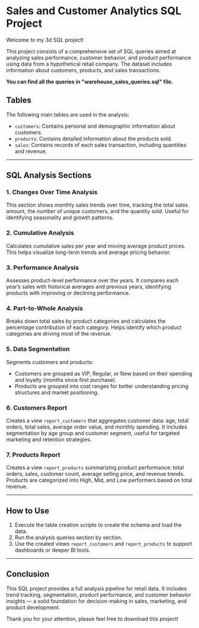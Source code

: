 # Sales and Customer Analytics SQL Project

Welcome to my 3d SQL project!

This project consists of a comprehensive set of SQL queries aimed at analyzing sales performance, customer behavior, and product performance using data from a hypothetical retail company. The dataset includes information about customers, products, and sales transactions.

**You can find all the queries in "warehouse_sales_queries.sql" file.**

## Tables

The following main tables are used in the analysis:

- `customers`: Contains personal and demographic information about customers.
- `products`: Contains detailed information about the products sold.
- `sales`: Contains records of each sales transaction, including quantities and revenue.

---

## SQL Analysis Sections

### 1. **Changes Over Time Analysis**
This section shows monthly sales trends over time, tracking the total sales amount, the number of unique customers, and the quantity sold. Useful for identifying seasonality and growth patterns.

### 2. **Cumulative Analysis**
Calculates cumulative sales per year and moving average product prices. This helps visualize long-term trends and average pricing behavior.

### 3. **Performance Analysis**
Assesses product-level performance over the years. It compares each year’s sales with historical averages and previous years, identifying products with improving or declining performance.

### 4. **Part-to-Whole Analysis**
Breaks down total sales by product categories and calculates the percentage contribution of each category. Helps identify which product categories are driving most of the revenue.

### 5. **Data Segmentation**
Segments customers and products:
- Customers are grouped as VIP, Regular, or New based on their spending and loyalty (months since first purchase).
- Products are grouped into cost ranges for better understanding pricing structures and market positioning.

### 6. **Customers Report**
Creates a view `report_customers` that aggregates customer data: age, total orders, total sales, average order value, and monthly spending. It includes segmentation by age group and customer segment, useful for targeted marketing and retention strategies.

### 7. **Products Report**
Creates a view `report_products` summarizing product performance: total orders, sales, customer count, average selling price, and revenue trends. Products are categorized into High, Mid, and Low performers based on total revenue.

---

## How to Use

1. Execute the table creation scripts to create the schema and load the data.
2. Run the analysis queries section by section.
3. Use the created views `report_customers` and `report_products` to support dashboards or deeper BI tools.

---

## Conclusion

This SQL project provides a full analysis pipeline for retail data. It includes trend tracking, segmentation, product performance, and customer behavior insights — a solid foundation for decision-making in sales, marketing, and product development.

Thank you for your attention, please feel free to download this project!
